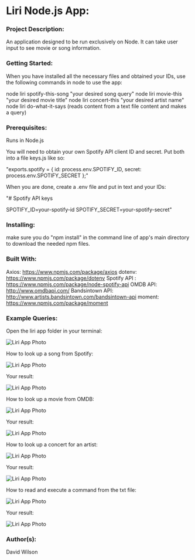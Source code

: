 # **Liri Node.js App:**

### **Project Description:**

An application designed to be run exclusively on Node. It can take user input to see movie or song information.

### **Getting Started:**

When you have installed all the necessary files and obtained your IDs, use the following commands in node to use the app:

node liri spotify-this-song "your desired song query"
node liri movie-this "your desired movie title"
node liri concert-this "your desired artist name"
node liri do-what-it-says (reads content from a text file content and makes a query)

### **Prerequisites:**

Runs in Node.js

You will need to obtain your own Spotify API client ID and secret. Put both into a file keys.js like so:

"exports.spotify = {
  id: process.env.SPOTIFY_ID,
  secret: process.env.SPOTIFY_SECRET
};"

When you are done, create a .env file and put in text and your IDs:

"# Spotify API keys

SPOTIFY_ID=your-spotify-id
SPOTIFY_SECRET=your-spotify-secret"

### **Installing:**

make sure you do "npm install" in the command line of app's main directory to download the needed npm files.

### **Built With:**

Axios: https://www.npmjs.com/package/axios
dotenv: https://www.npmjs.com/package/dotenv
Spotify API : https://www.npmjs.com/package/node-spotify-api
OMDB API: http://www.omdbapi.com/
Bandsintown API: http://www.artists.bandsintown.com/bandsintown-api
moment: https://www.npmjs.com/package/moment

### **Example Queries:**

Open the liri app folder in your terminal:

![Liri App Photo](/images/liriapp1.png)

How to look up a song from Spotify:

![Liri App Photo](/images/liriapp2.png)

Your result:

![Liri App Photo](/images/liriapp3.png)

How to look up a movie from OMDB:

![Liri App Photo](/images/liriapp4.png)

Your result:

![Liri App Photo](/images/liriapp5.png)

How to look up a concert for an artist:

![Liri App Photo](/images/liriapp6.png)

Your result:

![Liri App Photo](/images/liriapp7.png)

How to read and execute a command from the txt file:

![Liri App Photo](/images/liriapp8.png)

Your result:

![Liri App Photo](/images/liriapp9.png)

### **Author(s):**

David Wilson
